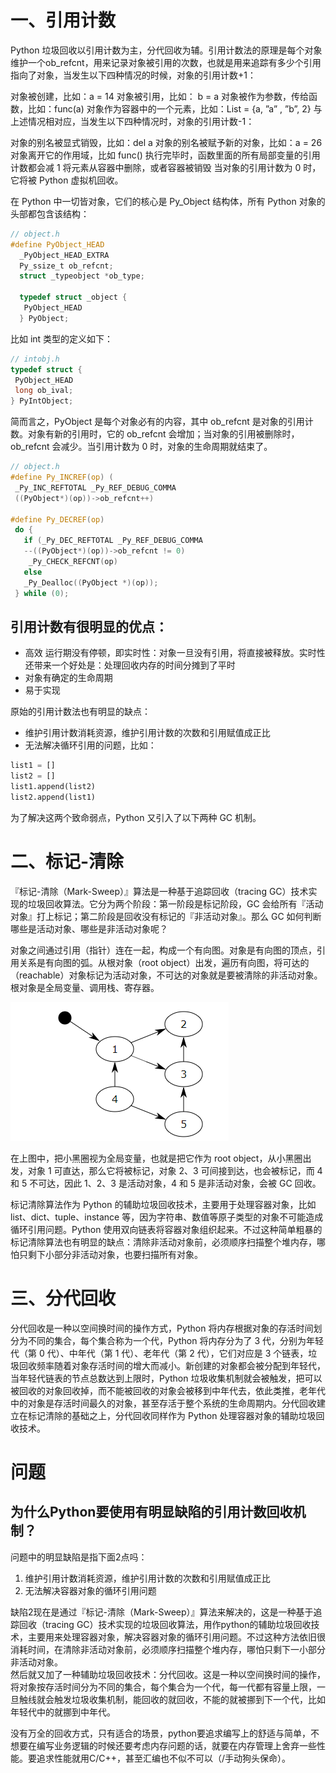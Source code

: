 # 一、引用计数

Python 垃圾回收以引用计数为主，分代回收为辅。引用计数法的原理是每个对象维护一个ob_refcnt，用来记录对象被引用的次数，也就是用来追踪有多少个引用指向了对象，当发生以下四种情况的时候，对象的引用计数+1：

对象被创建，比如：a = 14
对象被引用，比如： b = a
对象被作为参数，传给函数，比如：func(a)
对象作为容器中的一个元素，比如：List = {a, ”a” , ”b”, 2}
与上述情况相对应，当发生以下四种情况时，对象的引用计数-1：

对象的别名被显式销毁，比如：del a
对象的别名被赋予新的对象，比如：a = 26
对象离开它的作用域，比如 func() 执行完毕时，函数里面的所有局部变量的引用计数都会减 1
将元素从容器中删除，或者容器被销毁
当对象的引用计数为 0 时，它将被 Python 虚拟机回收。

在 Python 中一切皆对象，它们的核心是 Py_Object 结构体，所有 Python 对象的头部都包含该结构：


```C
// object.h
#define PyObject_HEAD   
  _PyObject_HEAD_EXTRA  
  Py_ssize_t ob_refcnt;  
  struct _typeobject *ob_type;
  ​
  typedef struct _object {
   PyObject_HEAD
  } PyObject;
```

比如 int 类型的定义如下：
```C
// intobj.h
typedef struct {
 PyObject_HEAD
 long ob_ival;
} PyIntObject;
```

简而言之，PyObject 是每个对象必有的内容，其中 ob_refcnt 是对象的引用计数。对象有新的引用时，它的 ob_refcnt 会增加；当对象的引用被删除时，ob_refcnt 会减少。当引用计数为 0 时，对象的生命周期就结束了。

```C
// object.h
#define Py_INCREF(op) (    
 _Py_INC_REFTOTAL _Py_REF_DEBUG_COMMA
 ((PyObject*)(op))->ob_refcnt++)

#define Py_DECREF(op)     
 do {      
   if (_Py_DEC_REFTOTAL _Py_REF_DEBUG_COMMA
   --((PyObject*)(op))->ob_refcnt != 0)  
    _Py_CHECK_REFCNT(op)   
   else     
   _Py_Dealloc((PyObject *)(op));   
 } while (0);
```

## 引用计数有很明显的优点：

* 高效
运行期没有停顿，即实时性：对象一旦没有引用，将直接被释放。实时性还带来一个好处是：处理回收内存的时间分摊到了平时
* 对象有确定的生命周期
* 易于实现

原始的引用计数法也有明显的缺点：
* 维护引用计数消耗资源，维护引用计数的次数和引用赋值成正比
* 无法解决循环引用的问题，比如：

```Python
list1 = []
list2 = []
list1.append(list2)
list2.append(list1)
```

为了解决这两个致命弱点，Python 又引入了以下两种 GC 机制。

# 二、标记-清除

『标记-清除（Mark-Sweep）』算法是一种基于追踪回收（tracing GC）技术实现的垃圾回收算法。它分为两个阶段：第一阶段是标记阶段，GC 会给所有『活动对象』打上标记；第二阶段是回收没有标记的『非活动对象』。那么 GC 如何判断哪些是活动对象、哪些是非活动对象呢？

对象之间通过引用（指针）连在一起，构成一个有向图。对象是有向图的顶点，引用关系是有向图的弧。从根对象（root object）出发，遍历有向图，将可达的（reachable）对象标记为活动对象，不可达的对象就是要被清除的非活动对象。根对象是全局变量、调用栈、寄存器。

![标记-清除有向图](GC标记-清除.png)

在上图中，把小黑圈视为全局变量，也就是把它作为 root object，从小黑圈出发，对象 1 可直达，那么它将被标记，对象 2、3 可间接到达，也会被标记，而 4 和 5 不可达，因此 1、2、3 是活动对象，4 和 5 是非活动对象，会被 GC 回收。

标记清除算法作为 Python 的辅助垃圾回收技术，主要用于处理容器对象，比如 list、dict、tuple、instance 等，因为字符串、数值等原子类型的对象不可能造成循环引用问题。Python 使用双向链表将容器对象组织起来。不过这种简单粗暴的标记清除算法也有明显的缺点：清除非活动对象前，必须顺序扫描整个堆内存，哪怕只剩下小部分非活动对象，也要扫描所有对象。

# 三、分代回收

分代回收是一种以空间换时间的操作方式，Python 将内存根据对象的存活时间划分为不同的集合，每个集合称为一个代，Python 将内存分为了 3 代，分别为年轻代（第 0 代）、中年代（第 1 代）、老年代（第 2 代），它们对应是 3 个链表，垃圾回收频率随着对象存活时间的增大而减小。新创建的对象都会被分配到年轻代，当年轻代链表的节点总数达到上限时，Python 垃圾收集机制就会被触发，把可以被回收的对象回收掉，而不能被回收的对象会被移到中年代去，依此类推，老年代中的对象是存活时间最久的对象，甚至存活于整个系统的生命周期内。分代回收建立在标记清除的基础之上，分代回收同样作为 Python 处理容器对象的辅助垃圾回收技术。

# 问题
## 为什么Python要使用有明显缺陷的引用计数回收机制？
问题中的明显缺陷是指下面2点吗：   
1. 维护引用计数消耗资源，维护引用计数的次数和引用赋值成正比  
2. 无法解决容器对象的循环引用问题  

缺陷2现在是通过『标记-清除（Mark-Sweep）』算法来解决的，这是一种基于追踪回收（tracing GC）技术实现的垃圾回收算法，用作python的辅助垃圾回收技术，主要用来处理容器对象，解决容器对象的循环引用问题。不过这种方法依旧很消耗时间，在清除非活动对象前，必须顺序扫描整个堆内存，哪怕只剩下一小部分非活动对象。   
然后就又加了一种辅助垃圾回收技术：分代回收。这是一种以空间换时间的操作，将对象按存活时间分为不同的集合，每个集合为一个代，每一代都有容量上限，一旦触线就会触发垃圾收集机制，能回收的就回收，不能的就被挪到下一个代，比如年轻代中的就挪到中年代。

没有万全的回收方式，只有适合的场景，python要追求编写上的舒适与简单，不想要在编写业务逻辑的时候还要考虑内存问题的话，就要在内存管理上舍弃一些性能。要追求性能就用C/C++，甚至汇编也不似不可以（/手动狗头保命）。
